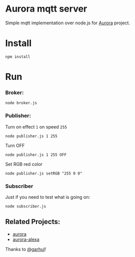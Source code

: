# Aurora mqtt server

Simple mqtt implementation over node.js for [Aurora](https://github.com/garhul/aurora) project. 


# Install 

```
npm install
```

# Run

### Broker:

```
node broker.js
```


### Publisher:

Turn on effect `1` on speed `255`

```
node publisher.js 1 255
```
Turn OFF

```
node publisher.js 1 255 OFF
```

Set RGB red color
```
node publisher.js setRGB "255 0 0"
```

### Subscriber

Just if you need to test what is going on:
```
node subscriber.js
```

## Related Projects:

- [aurora](https://github.com/garhul/aurora)
- [aurora-alexa](https://github.com/sfabrizio/aurora-alexa)

Thanks to [@garhul](https://github.com/garhul)!
